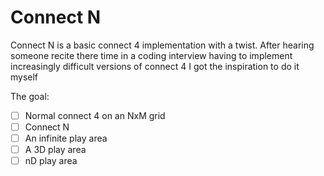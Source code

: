 # Connect N

Connect N is a basic connect 4 implementation with a twist.
After hearing someone recite there time in a coding interview having to implement increasingly difficult versions of connect 4 I got the inspiration to do it myself

The goal:
- [ ] Normal connect 4 on an NxM grid
- [ ] Connect N
- [ ] An infinite play area
- [ ] A 3D play area
- [ ] nD play area
